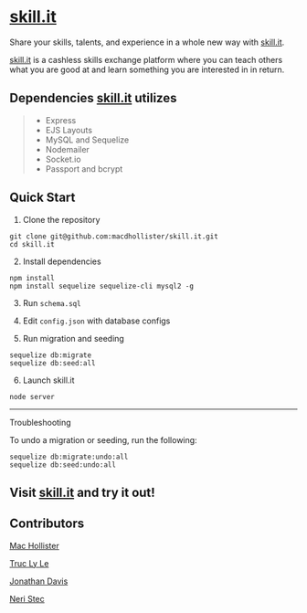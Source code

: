 # [skill.it](https://skillit-si.herokuapp.com/)

Share your skills, talents, and experience in a whole new way with [skill.it](https://skillit-si.herokuapp.com/).

[skill.it](https://skillit-si.herokuapp.com/) is a cashless skills exchange platform where you can teach others what you are good at and learn something you are interested in in return.

## Dependencies [skill.it](https://skillit-si.herokuapp.com) utilizes
> * Express
> * EJS Layouts
> * MySQL and Sequelize
> * Nodemailer
> * Socket.io
> * Passport and bcrypt

## Quick Start

1. Clone the repository

```
git clone git@github.com:macdhollister/skill.it.git
cd skill.it
```

2. Install dependencies

```
npm install
npm install sequelize sequelize-cli mysql2 -g
```

3. Run `schema.sql`

4. Edit `config.json` with database configs

5. Run migration and seeding

```
sequelize db:migrate
sequelize db:seed:all
```

6. Launch skill.it

```
node server
```

---

Troubleshooting

To undo a migration or seeding, run the following:

```
sequelize db:migrate:undo:all
sequelize db:seed:undo:all
```

## Visit [skill.it](https://skillit-si.herokuapp.com/) and try it out!

## Contributors

[Mac Hollister](https://github.com/macdhollister/)

[Truc Ly Le](https://github.com/truclyle/)

[Jonathan Davis](https://github.com/JonathanDavis22/)

[Neri Stec](https://github.com/xoamara/)

